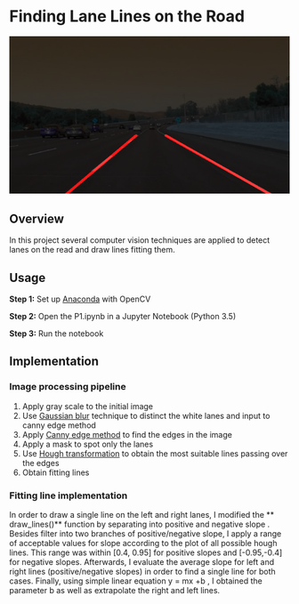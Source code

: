 # Finding Lane Lines on the Road

![Application of pipeline2](https://github.com/BrunoEduardoCSantos/Finding-lane-lines-on-the-road/blob/master/test_output_images/messigraysolidWhiteCurve.jpg.png)

## Overview

In this project several computer vision techniques are applied to detect lanes on the read and draw lines fitting them.

## Usage

**Step 1:** Set up [Anaconda](https://docs.anaconda.com/anaconda/install/) with OpenCV

**Step 2:** Open the P1.ipynb in a Jupyter Notebook (Python 3.5)

**Step 3:** Run the notebook

## Implementation
### Image processing pipeline

1. Apply gray scale to the initial image
2. Use [Gaussian blur](http://www.bogotobogo.com/OpenCV/opencv_3_tutorial_imgproc_gausian_median_blur_bilateral_filter_image_smoothing.php) technique to distinct the white lanes and input to canny edge method
3. Apply [Canny edge method](https://www.wikiwand.com/en/Canny_edge_detector) to find the edges in the image
4. Apply a mask to spot only the lanes
5. Use [Hough transformation](https://www.wikiwand.com/en/Hough_transform) to obtain the most suitable lines passing over the edges 
6. Obtain fitting lines 

### Fitting line implementation 
In order to draw a single line on the left and right lanes, I modified the ** draw_lines()** function by separating into positive and negative slope . Besides filter into two branches of positive/negative slope, I apply a range of acceptable values for slope according to the plot of all possible hough lines. This range was within [0.4, 0.95] for positive slopes and [-0.95,-0.4] for negative slopes. Afterwards, I evaluate the average slope for left and right lines (positive/negative slopes) in order to find a single line for both cases. Finally, using simple linear equation  y = mx +b , I obtained the parameter b as well as extrapolate the right and left lines.

